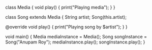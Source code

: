 class Media {
  void play() {
    print("Playing media");
  }
}

class Song extends Media {
  String artist;
  Song(this.artist);

  @override
  void play() {
    print("Playing song by $artist");
  }
}

void main() {
  Media mediaInstance = Media();
  Song songInstance = Song("Anupam Roy");
  mediaInstance.play();
  songInstance.play();
}
